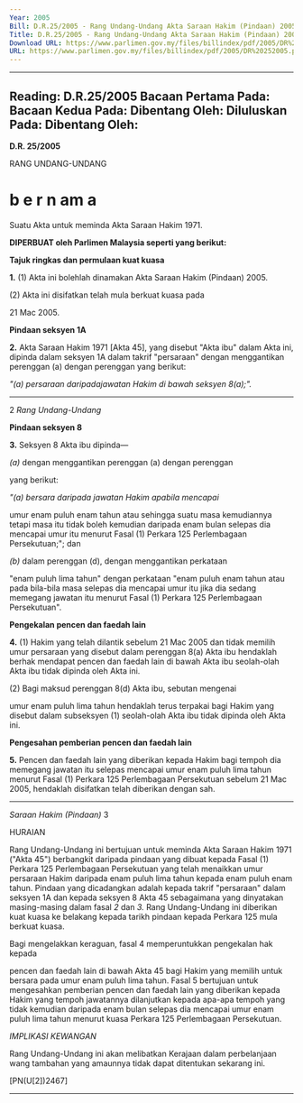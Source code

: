 ```yaml
---
Year: 2005
Bill: D.R.25/2005 - Rang Undang-Undang Akta Saraan Hakim (Pindaan) 2005 (Lulus)
Title: D.R.25/2005 - Rang Undang-Undang Akta Saraan Hakim (Pindaan) 2005 (Lulus)
Download URL: https://www.parlimen.gov.my/files/billindex/pdf/2005/DR%20252005.pdf
URL: https://www.parlimen.gov.my/files/billindex/pdf/2005/DR%20252005.pdf
---
```

---
Reading:
D.R.25/2005
Bacaan Pertama Pada:
Bacaan Kedua Pada:
Dibentang Oleh:
Diluluskan Pada:
Dibentang Oleh:
---

**D.R. 25/2005**

RANG UNDANG-UNDANG

# b e r n am a

Suatu Akta untuk meminda Akta Saraan Hakim 1971.

**DIPERBUAT oleh Parlimen Malaysia seperti yang berikut:**

**Tajuk ringkas dan permulaan kuat kuasa**

**1.** (1) Akta ini bolehlah dinamakan Akta Saraan Hakim (Pindaan)
2005.

(2) Akta ini disifatkan telah mula berkuat kuasa pada

21 Mac 2005.

**Pindaan seksyen 1A**

**2.** Akta Saraan Hakim 1971 [Akta 45], yang disebut "Akta ibu"
dalam Akta ini, dipinda dalam seksyen 1A dalam takrif "persaraan"
dengan menggantikan perenggan (a) dengan perenggan yang berikut:

_"(a) persaraan daripadajawatan Hakim di bawah seksyen 8(a);"._


-----

2 _Rang Undang-Undang_

**Pindaan seksyen 8**

**3.** Seksyen 8 Akta ibu dipinda—

_(a)_ dengan menggantikan perenggan (a) dengan perenggan

yang berikut:

_"(a) bersara daripada jawatan Hakim apabila mencapai_

umur enam puluh enam tahun atau sehingga suatu
masa kemudiannya tetapi masa itu tidak boleh
kemudian daripada enam bulan selepas dia
mencapai umur itu menurut Fasal (1) Perkara
125 Perlembagaan Persekutuan;"; dan

_(b)_ dalam perenggan (d), dengan menggantikan perkataan

"enam puluh lima tahun" dengan perkataan "enam puluh
enam tahun atau pada bila-bila masa selepas dia mencapai
umur itu jika dia sedang memegang jawatan itu menurut
Fasal (1) Perkara 125 Perlembagaan Persekutuan".

**Pengekalan pencen dan faedah lain**

**4.** (1) Hakim yang telah dilantik sebelum 21 Mac 2005 dan tidak
memilih umur persaraan yang disebut dalam perenggan 8(a)
Akta ibu hendaklah berhak mendapat pencen dan faedah lain di
bawah Akta ibu seolah-olah Akta ibu tidak dipinda oleh Akta ini.

(2) Bagi maksud perenggan 8(d) Akta ibu, sebutan mengenai

umur enam puluh lima tahun hendaklah terus terpakai bagi Hakim
yang disebut dalam subseksyen (1) seolah-olah Akta ibu tidak
dipinda oleh Akta ini.

**Pengesahan pemberian pencen dan faedah lain**

**5.** Pencen dan faedah lain yang diberikan kepada Hakim bagi
tempoh dia memegang jawatan itu selepas mencapai umur enam
puluh lima tahun menurut Fasal (1) Perkara 125 Perlembagaan
Persekutuan sebelum 21 Mac 2005, hendaklah disifatkan telah
diberikan dengan sah.


-----

_Saraan Hakim (Pindaan)_ 3

HURAIAN

Rang Undang-Undang ini bertujuan untuk meminda Akta Saraan Hakim 1971
("Akta 45") berbangkit daripada pindaan yang dibuat kepada Fasal (1) Perkara
125 Perlembagaan Persekutuan yang telah menaikkan umur persaraan Hakim
daripada enam puluh lima tahun kepada enam puluh enam tahun. Pindaan yang
dicadangkan adalah kepada takrif "persaraan" dalam seksyen 1A dan kepada
seksyen 8 Akta 45 sebagaimana yang dinyatakan masing-masing dalam fasal
_2_ dan _3._ Rang Undang-Undang ini diberikan kuat kuasa ke belakang kepada
tarikh pindaan kepada Perkara 125 mula berkuat kuasa.

Bagi mengelakkan keraguan, fasal 4 memperuntukkan pengekalan hak kepada

pencen dan faedah lain di bawah Akta 45 bagi Hakim yang memilih untuk
bersara pada umur enam puluh lima tahun. Fasal 5 bertujuan untuk mengesahkan
pemberian pencen dan faedah lain yang diberikan kepada Hakim yang tempoh
jawatannya dilanjutkan kepada apa-apa tempoh yang tidak kemudian daripada
enam bulan selepas dia mencapai umur enam puluh lima tahun menurut kuasa
Perkara 125 Perlembagaan Persekutuan.

_IMPLIKASI KEWANGAN_

Rang Undang-Undang ini akan melibatkan Kerajaan dalam perbelanjaan wang
tambahan yang amaunnya tidak dapat ditentukan sekarang ini.

[PN(U[2])2467]


-----

